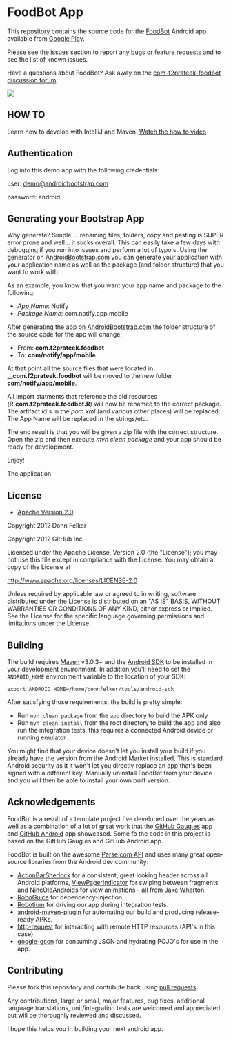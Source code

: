 # FoodBot App

This repository contains the source code for the [FoodBot](http://www.androidbootstrap.com/)
Android app available from [Google Play](https://play.google.com/store/apps/details?id=com.f2prateek.foodbot).

Please see the [issues](https://github.com.f2prateek.foodbot/issues) section
to report any bugs or feature requests and to see the list of known issues.

Have a questions about FoodBot? Ask away on the [com-f2prateek-foodbot discussion forum](https://groups.google.com/forum/#!forum/com-f2prateek-foodbot). 

<a href="https://play.google.com/store/apps/details?id=com.f2prateek.foodbot" alt="Download from Google Play">
  <img src="http://f.cl.ly/items/000s3k2I2J1V281X2A1f/bootstrap-image.png">
</a>

## HOW TO
Learn how to develop with IntelliJ and Maven. [Watch the how to video](http://www.youtube.com/watch?v=YbyzRNxcvZw&feature=youtube_gdata)

## Authentication
Log into this demo app with the following credentials:

user: demo@androidbootstrap.com

password: android


## Generating your Bootstrap App
Why generate? Simple ... renaming files, folders, copy and pasting is SUPER error prone and well... it sucks overall. This can easily take a few days with debugging if you run into issues and perform a lot of typo's. Using the generator on [AndroidBootstrap.com](http://www.androidbootstrap.com) you can generate your application with your application name as well as the package (and folder structure) that you want to work with. 

As an example, you know that you want your app name and package to the following: 

  - *App Name*: Notify
  - *Package Name*: com.notify.app.mobile

After generating the app on [AndroidBootstrap.com](http://www.androidbootstrap.com) the folder structure of the source code for the app will change:

  - From: __com.f2prateek.foodbot__ 
  - To: __com/notify/app/mobile__

At that point all the source files that were located in ____com.f2prateek.foodbot__ will be moved to the new folder __com/notify/app/mobile__. 

All import statments that reference the old resources (__R.com.f2prateek.foodbot.R__) will now be renamed to the correct package. The artifact id's in the *pom.xml* (and various other places) will be replaced. The App Name will be replaced in the strings/etc. 

The end result is that you will be given a zip file with the correct structure. Open the zip and then execute *mvn clean package* and your app should be ready for development. 

Enjoy!

The application 

## License

* [Apache Version 2.0](http://www.apache.org/licenses/LICENSE-2.0.html)


Copyright 2012 Donn Felker


Copyright 2012 GitHub Inc.

Licensed under the Apache License, Version 2.0 (the "License");
you may not use this file except in compliance with the License.
You may obtain a copy of the License at

 http://www.apache.org/licenses/LICENSE-2.0

Unless required by applicable law or agreed to in writing, software
distributed under the License is distributed on an "AS IS" BASIS,
WITHOUT WARRANTIES OR CONDITIONS OF ANY KIND, either express or implied.
See the License for the specific language governing permissions and
limitations under the License.


## Building

The build requires [Maven](http://maven.apache.org/download.html)
v3.0.3+ and the [Android SDK](http://developer.android.com/sdk/index.html)
to be installed in your development environment. In addition you'll need to set
the `ANDROID_HOME` environment variable to the location of your SDK:

    export ANDROID_HOME=/home/donnfelker/tools/android-sdk

After satisfying those requirements, the build is pretty simple:

* Run `mvn clean package` from the `app` directory to build the APK only
* Run `mvn clean install` from the root directory to build the app and also run
  the integration tests, this requires a connected Android device or running
  emulator

You might find that your device doesn't let you install your build if you
already have the version from the Android Market installed.  This is standard
Android security as it it won't let you directly replace an app that's been
signed with a different key.  Manually uninstall FoodBot from your device and
you will then be able to install your own built version.

## Acknowledgements

FoodBot is a result of a template project I've developed over the years as well as
a combination of a lot of great work that the [GitHub Gaug.es](http://www.github.com/github/gauges-android)
app and [GitHub Android](http://www.github.com/github/android) app showcased. Some fo the
code in this project is based on the GitHub Gaug.es and GitHub Android app.

FoodBot is built on the awesome [Parse.com API](http://www.parse.com/)
and uses many great open-source libraries from the Android dev community:

* [ActionBarSherlock](https://github.com/JakeWharton/ActionBarSherlock) for a
  consistent, great looking header across all Android platforms,
  [ViewPagerIndicator](https://github.com/JakeWharton/Android-ViewPagerIndicator)
  for swiping between fragments and
  [NineOldAndroids](https://github.com/JakeWharton/NineOldAndroids) for 
  view animations - all from [Jake Wharton](http://jakewharton.com/).
* [RoboGuice](http://code.google.com/p/roboguice/) for dependency-injection.
* [Robotium](http://code.google.com/p/robotium/)
  for driving our app during integration tests.
* [android-maven-plugin](https://github.com/jayway/maven-android-plugin)
  for automating our build and producing release-ready APKs.
* [http-request](https://github.com/kevinsawicki/http-request) for interacting with
  remote HTTP resources (API's in this case).
* [google-gson](http://code.google.com/p/google-gson/) for consuming JSON and hydrating
  POJO's for use in the app.


## Contributing

Please fork this repository and contribute back using
[pull requests](https://github.com.f2prateek.foodbot/pulls).

Any contributions, large or small, major features, bug fixes, additional
language translations, unit/integration tests are welcomed and appreciated
but will be thoroughly reviewed and discussed.

I hope this helps you in building your next android app.
